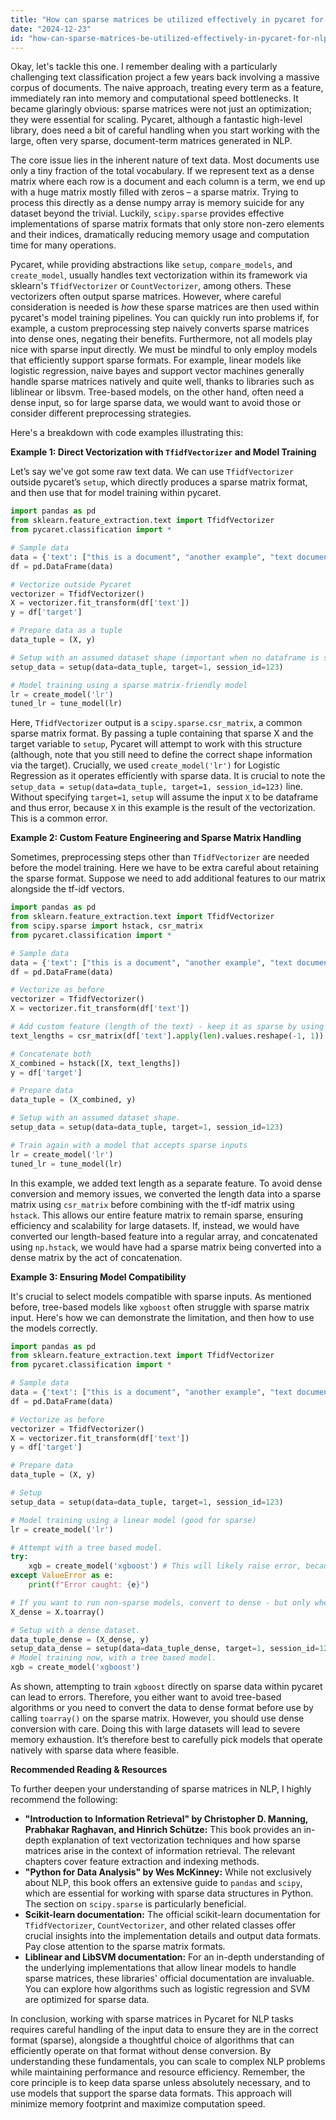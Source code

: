```yaml
---
title: "How can sparse matrices be utilized effectively in pycaret for NLP tasks?"
date: "2024-12-23"
id: "how-can-sparse-matrices-be-utilized-effectively-in-pycaret-for-nlp-tasks"
---
```


Okay, let's tackle this one. I remember dealing with a particularly challenging text classification project a few years back involving a massive corpus of documents. The naive approach, treating every term as a feature, immediately ran into memory and computational speed bottlenecks. It became glaringly obvious: sparse matrices were not just an optimization; they were essential for scaling. Pycaret, although a fantastic high-level library, does need a bit of careful handling when you start working with the large, often very sparse, document-term matrices generated in NLP.

The core issue lies in the inherent nature of text data. Most documents use only a tiny fraction of the total vocabulary. If we represent text as a dense matrix where each row is a document and each column is a term, we end up with a huge matrix mostly filled with zeros – a sparse matrix. Trying to process this directly as a dense numpy array is memory suicide for any dataset beyond the trivial. Luckily, `scipy.sparse` provides effective implementations of sparse matrix formats that only store non-zero elements and their indices, dramatically reducing memory usage and computation time for many operations.

Pycaret, while providing abstractions like `setup`, `compare_models`, and `create_model`, usually handles text vectorization within its framework via sklearn's `TfidfVectorizer` or `CountVectorizer`, among others. These vectorizers often output sparse matrices. However, where careful consideration is needed is *how* these sparse matrices are then used within pycaret's model training pipelines. You can quickly run into problems if, for example, a custom preprocessing step naively converts sparse matrices into dense ones, negating their benefits. Furthermore, not all models play nice with sparse input directly. We must be mindful to only employ models that efficiently support sparse formats. For example, linear models like logistic regression, naive bayes and support vector machines generally handle sparse matrices natively and quite well, thanks to libraries such as liblinear or libsvm. Tree-based models, on the other hand, often need a dense input, so for large sparse data, we would want to avoid those or consider different preprocessing strategies.

Here's a breakdown with code examples illustrating this:

**Example 1: Direct Vectorization with `TfidfVectorizer` and Model Training**

Let’s say we've got some raw text data. We can use `TfidfVectorizer` outside pycaret’s `setup`, which directly produces a sparse matrix format, and then use that for model training within pycaret.

```python
import pandas as pd
from sklearn.feature_extraction.text import TfidfVectorizer
from pycaret.classification import *

# Sample data
data = {'text': ["this is a document", "another example", "text document example"], 'target': [0, 1, 0]}
df = pd.DataFrame(data)

# Vectorize outside Pycaret
vectorizer = TfidfVectorizer()
X = vectorizer.fit_transform(df['text'])
y = df['target']

# Prepare data as a tuple
data_tuple = (X, y)

# Setup with an assumed dataset shape (important when no dataframe is supplied)
setup_data = setup(data=data_tuple, target=1, session_id=123)

# Model training using a sparse matrix-friendly model
lr = create_model('lr')
tuned_lr = tune_model(lr)
```

Here, `TfidfVectorizer` output is a `scipy.sparse.csr_matrix`, a common sparse matrix format. By passing a tuple containing that sparse X and the target variable to `setup`, Pycaret will attempt to work with this structure (although, note that you still need to define the correct shape information via the target). Crucially, we used `create_model('lr')` for Logistic Regression as it operates efficiently with sparse data. It is crucial to note the `setup_data = setup(data=data_tuple, target=1, session_id=123)` line. Without specifying `target=1`, `setup` will assume the input `X` to be dataframe and thus error, because `X` in this example is the result of the vectorization. This is a common error.

**Example 2: Custom Feature Engineering and Sparse Matrix Handling**

Sometimes, preprocessing steps other than `TfidfVectorizer` are needed before the model training. Here we have to be extra careful about retaining the sparse format. Suppose we need to add additional features to our matrix alongside the tf-idf vectors.

```python
import pandas as pd
from sklearn.feature_extraction.text import TfidfVectorizer
from scipy.sparse import hstack, csr_matrix
from pycaret.classification import *

# Sample data
data = {'text': ["this is a document", "another example", "text document example"], 'target': [0, 1, 0]}
df = pd.DataFrame(data)

# Vectorize as before
vectorizer = TfidfVectorizer()
X = vectorizer.fit_transform(df['text'])

# Add custom feature (length of the text) - keep it as sparse by using sparse conversion.
text_lengths = csr_matrix(df['text'].apply(len).values.reshape(-1, 1))

# Concatenate both
X_combined = hstack([X, text_lengths])
y = df['target']

# Prepare data
data_tuple = (X_combined, y)

# Setup with an assumed dataset shape.
setup_data = setup(data=data_tuple, target=1, session_id=123)

# Train again with a model that accepts sparse inputs
lr = create_model('lr')
tuned_lr = tune_model(lr)
```

In this example, we added text length as a separate feature. To avoid dense conversion and memory issues, we converted the length data into a sparse matrix using `csr_matrix` before combining with the tf-idf matrix using `hstack`. This allows our entire feature matrix to remain sparse, ensuring efficiency and scalability for large datasets. If, instead, we would have converted our length-based feature into a regular array, and concatenated using `np.hstack`, we would have had a sparse matrix being converted into a dense matrix by the act of concatenation.

**Example 3: Ensuring Model Compatibility**

It's crucial to select models compatible with sparse inputs. As mentioned before, tree-based models like `xgboost` often struggle with sparse matrix input. Here's how we can demonstrate the limitation, and then how to use the models correctly.

```python
import pandas as pd
from sklearn.feature_extraction.text import TfidfVectorizer
from pycaret.classification import *

# Sample data
data = {'text': ["this is a document", "another example", "text document example"], 'target': [0, 1, 0]}
df = pd.DataFrame(data)

# Vectorize as before
vectorizer = TfidfVectorizer()
X = vectorizer.fit_transform(df['text'])
y = df['target']

# Prepare data
data_tuple = (X, y)

# Setup
setup_data = setup(data=data_tuple, target=1, session_id=123)

# Model training using a linear model (good for sparse)
lr = create_model('lr')

# Attempt with a tree based model.
try:
    xgb = create_model('xgboost') # This will likely raise error, because XGBoost does not use the sparse data natively within pycaret
except ValueError as e:
    print(f"Error caught: {e}")

# If you want to run non-sparse models, convert to dense - but only when absolutely required.
X_dense = X.toarray()

# Setup with a dense dataset.
data_tuple_dense = (X_dense, y)
setup_data_dense = setup(data=data_tuple_dense, target=1, session_id=123, session_id=123)
# Model training now, with a tree based model.
xgb = create_model('xgboost')
```

As shown, attempting to train `xgboost` directly on sparse data within pycaret can lead to errors. Therefore, you either want to avoid tree-based algorithms or you need to convert the data to dense format before use by calling `toarray()` on the sparse matrix. However, you should use dense conversion with care. Doing this with large datasets will lead to severe memory exhaustion. It’s therefore best to carefully pick models that operate natively with sparse data where feasible.

**Recommended Reading & Resources**

To further deepen your understanding of sparse matrices in NLP, I highly recommend the following:

*   **"Introduction to Information Retrieval" by Christopher D. Manning, Prabhakar Raghavan, and Hinrich Schütze:** This book provides an in-depth explanation of text vectorization techniques and how sparse matrices arise in the context of information retrieval. The relevant chapters cover feature extraction and indexing methods.
*   **"Python for Data Analysis" by Wes McKinney:** While not exclusively about NLP, this book offers an extensive guide to `pandas` and `scipy`, which are essential for working with sparse data structures in Python. The section on `scipy.sparse` is particularly beneficial.
*   **Scikit-learn documentation:** The official scikit-learn documentation for `TfidfVectorizer`, `CountVectorizer`, and other related classes offer crucial insights into the implementation details and output data formats. Pay close attention to the sparse matrix formats.
*   **Liblinear and LibSVM documentation:** For an in-depth understanding of the underlying implementations that allow linear models to handle sparse matrices, these libraries' official documentation are invaluable. You can explore how algorithms such as logistic regression and SVM are optimized for sparse data.

In conclusion, working with sparse matrices in Pycaret for NLP tasks requires careful handling of the input data to ensure they are in the correct format (sparse), alongside a thoughtful choice of algorithms that can efficiently operate on that format without dense conversion. By understanding these fundamentals, you can scale to complex NLP problems while maintaining performance and resource efficiency. Remember, the core principle is to keep data sparse unless absolutely necessary, and to use models that support the sparse data formats. This approach will minimize memory footprint and maximize computation speed.
